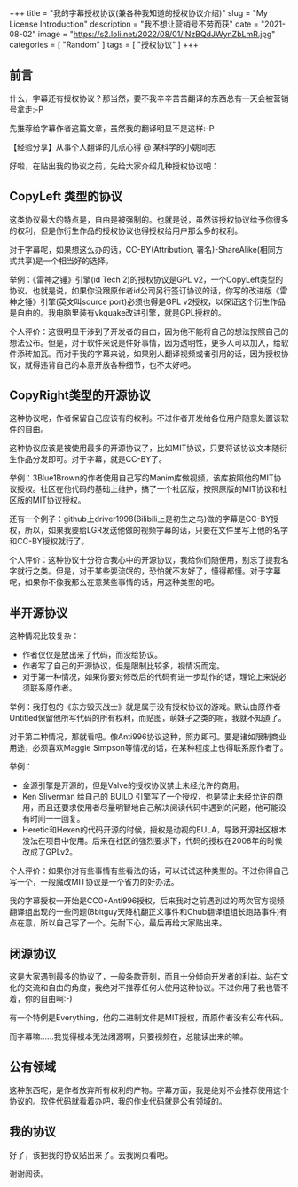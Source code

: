 +++
title = "我的字幕授权协议(兼各种我知道的授权协议介绍)"
slug = "My License Introduction"
description = "我不想让营销号不劳而获"
date = "2021-08-02"
image = "https://s2.loli.net/2022/08/01/INzBQdJWynZbLmR.jpg"
categories = [
    "Random"
]
tags = [
    "授权协议"
]
+++

## 前言

什么，字幕还有授权协议？那当然，要不我辛辛苦苦翻译的东西总有一天会被营销号拿走:-P  

先推荐给字幕作者这篇文章，虽然我的翻译明显不是这样:-P  

【经验分享】从事个人翻译的几点心得 @ 某科学的小姚同志  

好啦，在贴出我的协议之前，先给大家介绍几种授权协议吧：

## CopyLeft 类型的协议

这类协议最大的特点是，自由是被强制的。也就是说，虽然该授权协议给予你很多的权利，但是你衍生作品的授权协议也得授权给用户那么多的权利。  

对于字幕呢，如果想这么办的话，CC-BY(Attribution, 署名)-ShareAlike(相同方式共享)是一个相当好的选择。  

举例：《雷神之锤》引擎(id Tech 2)的授权协议是GPL v2，一个CopyLeft类型的协议。也就是说，如果你没跟原作者id公司另行签订协议的话，你写的改进版《雷神之锤》引擎(英文叫source port)必须也得是GPL v2授权，以保证这个衍生作品是自由的。我电脑里装有vkquake改进引擎，就是GPL授权的。  

个人评价：这很明显干涉到了开发者的自由，因为他不能将自己的想法按照自己的想法公布。但是，对于软件来说是件好事情，因为透明性，更多人可以加入，给软件添砖加瓦。而对于我的字幕来说，如果别人翻译视频或者引用的话，因为授权协议，就得违背自己的本意开放各种细节，也不太好吧。

## CopyRight类型的开源协议

这种协议呢，作者保留自己应该有的权利。不过作者开发给各位用户随意处置该软件的自由。  

这种协议应该是被使用最多的开源协议了，比如MIT协议，只要将该协议文本随衍生作品分发即可。对于字幕，就是CC-BY了。  

举例：3Blue1Brown的作者使用自己写的Manim库做视频，该库按照他的MIT协议授权。社区在他代码的基础上维护，搞了一个社区版，按照原版的MIT协议和社区版的MIT协议授权。  

还有一个例子：github上driver1998(Bilibili上是初生之鸟)做的字幕是CC-BY授权，所以，如果我要给LGR发送他做的视频字幕的话，只要在文件里写上他的名字和CC-BY授权就行了。  

个人评价：这种协议十分符合我心中的开源协议，我给你们随便用，别忘了提我名字就行之类。但是，对于某些耍流氓的，恐怕就不友好了，懂得都懂。对于字幕呢，如果你不像我那么在意某些事情的话，用这种类型的吧。

## 半开源协议

这种情况比较复杂：

* 作者仅仅是放出来了代码，而没给协议。
* 作者写了自己的开源协议，但是限制比较多，视情况而定。
* 对于第一种情况，如果你要对修改后的代码有进一步动作的话，理论上来说必须联系原作者。

举例：我打包的《东方毁灭战士》就是属于没有授权协议的游戏。默认由原作者Untitled保留他所写代码的所有权利，而贴图，萌妹子之类的呢，我就不知道了。  

对于第二种情况，那就看吧。像Anti996协议这种，照办即可。要是诸如限制商业用途，必须喜欢Maggie Simpson等情况的话，在某种程度上也得联系原作者了。  

举例：
* 金源引擎是开源的，但是Valve的授权协议禁止未经允许的商用。
* Ken Sliverman 给自己的 BUILD 引擎写了一个授权，也是禁止未经允许的商用，而且还要求使用者尽量明智地自己解决阅读代码中遇到的问题，他可能没有时间一一回复。
* Heretic和Hexen的代码开源的时候，授权是动视的EULA，导致开源社区根本没法在项目中使用。后来在社区的强烈要求下，代码的授权在2008年的时候改成了GPLv2。

个人评价：如果你对有些事情有些看法的话，可以试试这种类型的。不过你得自己写一个，一般魔改MIT协议是一个省力的好办法。  

我的字幕授权一开始是CC0+Anti996授权，后来我对之前遇到过的两次官方视频翻译组出现的一些问题(8bitguy天降机翻正义事件和Chub翻译组组长跑路事件)有点在意，所以自己写了一个。先耐下心，最后再给大家贴出来。

## 闭源协议

这是大家遇到最多的协议了，一般条款苛刻，而且十分倾向开发者的利益。站在文化的交流和自由的角度，我绝对不推荐任何人使用这种协议。不过你用了我也管不着，你的自由啊:-)  

有一个特例是Everything，他的二进制文件是MIT授权，而原作者没有公布代码。  

而字幕嘛......我觉得根本无法闭源啊，只要视频在，总能读出来的嘛。

## 公有领域

这种东西呢，是作者放弃所有权利的产物。字幕方面，我是绝对不会推荐使用这个协议的。软件代码就看着办吧，我的作业代码就是公有领域的。  

## 我的协议
好了，该把我的协议贴出来了。去我网页看吧。  

谢谢阅读。  

